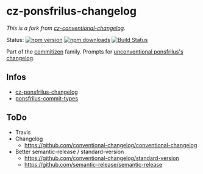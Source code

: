 # cz-ponsfrilus-changelog

*This is a fork from [cz-conventional-changelog](https://github.com/commitizen/cz-conventional-changelog).*

Status:
[![npm version](https://img.shields.io/npm/v/cz-ponsfrilus-changelog.svg?style=flat-square)](https://www.npmjs.org/package/cz-ponsfrilus-changelog)
[![npm downloads](https://img.shields.io/npm/dm/cz-ponsfrilus-changelog.svg?style=flat-square)](http://npm-stat.com/charts.html?package=cz-ponsfrilus-changelog&from=2019-01-01)
[![Build Status](https://img.shields.io/travis/commitizen/cz-ponsfrilus-changelog.svg?style=flat-square)](https://travis-ci.org/commitizen/cz-ponsfrilus-changelog)

Part of the [commitizen](https://github.com/commitizen/cz-cli) family. Prompts for [unconventional ponsfrilus's changelog](https://github.com/ponsfrilus/cz-ponsfrilus-changelog).


## Infos

* [cz-ponsfrilus-changelog](https://github.com/ponsfrilus/cz-ponsfrilus-changelog)
* [ponsfrilus-commit-types](https://github.com/ponsfrilus/ponsfrilus-commit-types)

## ToDo

* Travis
* Changelog
  * https://github.com/conventional-changelog/conventional-changelog
* Better semantic-release / standard-version
  * https://github.com/conventional-changelog/standard-version
  * https://github.com/semantic-release/semantic-release